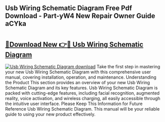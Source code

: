 ## Usb Wiring Schematic Diagram Free Pdf Download - Part-yW4 New Repair Owner Guide aCYka

# <h2><a href="http://dfs4u3i.blite.top/?on=Usb+Wiring+Schematic+Diagram">🔗Download New 👉🔴 Usb Wiring Schematic Diagram</a></h2>

[![Usb Wiring Schematic Diagram download](https://i.imgur.com/lujVjoI.png)](http://dfs4u3i.blite.top/?on=Usb+Wiring+Schematic+Diagram)
Take the first step in mastering your new Usb Wiring Schematic Diagram with this comprehensive user manual, covering installation, operation, and maintenance. Understanding the Product This section provides an overview of your new Usb Wiring Schematic Diagram and its key features. Usb Wiring Schematic Diagram is packed with cutting-edge features, including facial recognition, augmented reality, voice activation, and wireless charging, all easily accessible through the intuitive user interface. Please Keep This Information for Future Reference Usb Wiring Schematic Diagram. This manual will be your reliable guide to using your new product effectively.
